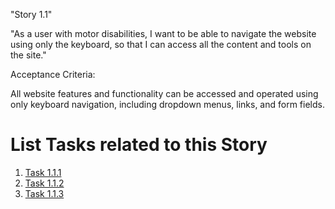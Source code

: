 "Story 1.1"

"As a user with motor disabilities, I want to be able to navigate the website using only the keyboard, so that I can access all the content and tools on the site."

Acceptance Criteria:

All website features and functionality can be accessed and operated using only keyboard navigation, including dropdown menus, links, and form fields.


# List Tasks related to this Story
1. [Task 1.1.1](Tasks/Task_1.1.1.md)
2. [Task 1.1.2](Tasks/Task_1.1.2.md)
3. [Task 1.1.3](Tasks/Task_1.1.3.md)